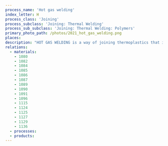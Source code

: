 ```yaml
---
process_name: 'Hot gas welding'
index_letter: H
process_class: 'Joining'
process_subclass: 'Joining: Thermal Welding'
process_sub_subclass: 'Joining: Thermal Welding: Polymers'
primary_photo_path: /photos/2021_hot_gas_welding.png
places: 
description: "HOT GAS WELDING is a way of joining thermoplastics that is similar, in many ways, to the gas welding of metals. The weld torch is just a souped-up hairdryer that directs a stream of hot gas, at scalp-searing temperatures (200-300 oC) at the joint area and at a rod of the same thermoplastic as the substrate. Polymers are very viscous when heated, so they do not flow in the way that metals do - that is why filler material is needed; the filler is pressed into the softened joint to form the bond. The process is slow and poorly adapted for mass production, but it is easily portable, making it the best way to assemble and repair large polymer components."
relations: 
  - materials: 
    - 1080
    - 1082
    - 1084
    - 1085
    - 1086
    - 1087
    - 1089
    - 1090
    - 1091
    - 1096
    - 1115
    - 1124
    - 1125
    - 1127
    - 1129
    - 1136
  - processes: 
  - products: 
---
```

